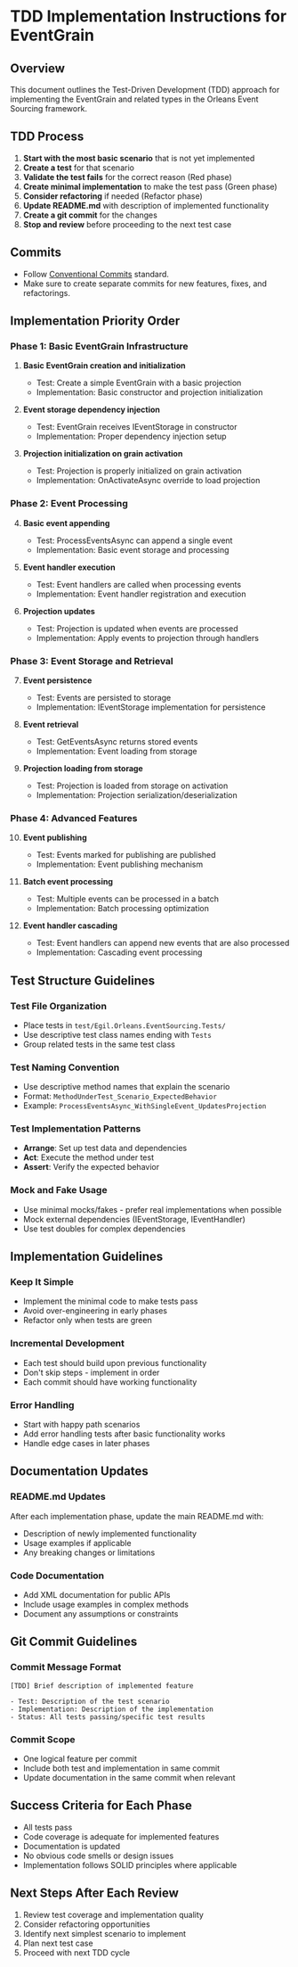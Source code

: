 # TDD Implementation Instructions for EventGrain

## Overview
This document outlines the Test-Driven Development (TDD) approach for implementing the EventGrain and related types in the Orleans Event Sourcing framework.

## TDD Process
1. **Start with the most basic scenario** that is not yet implemented
2. **Create a test** for that scenario
3. **Validate the test fails** for the correct reason (Red phase)
4. **Create minimal implementation** to make the test pass (Green phase)
5. **Consider refactoring** if needed (Refactor phase)
6. **Update README.md** with description of implemented functionality
7. **Create a git commit** for the changes
8. **Stop and review** before proceeding to the next test case

## Commits

- Follow [Conventional Commits](https://www.conventionalcommits.org/en/v1.0.0/) standard.
- Make sure to create separate commits for new features, fixes, and refactorings.

## Implementation Priority Order

### Phase 1: Basic EventGrain Infrastructure
1. **Basic EventGrain creation and initialization**
   - Test: Create a simple EventGrain with a basic projection
   - Implementation: Basic constructor and projection initialization

2. **Event storage dependency injection**
   - Test: EventGrain receives IEventStorage in constructor
   - Implementation: Proper dependency injection setup

3. **Projection initialization on grain activation**
   - Test: Projection is properly initialized on grain activation
   - Implementation: OnActivateAsync override to load projection

### Phase 2: Event Processing
4. **Basic event appending**
   - Test: ProcessEventsAsync can append a single event
   - Implementation: Basic event storage and processing

5. **Event handler execution**
   - Test: Event handlers are called when processing events
   - Implementation: Event handler registration and execution

6. **Projection updates**
   - Test: Projection is updated when events are processed
   - Implementation: Apply events to projection through handlers

### Phase 3: Event Storage and Retrieval
7. **Event persistence**
   - Test: Events are persisted to storage
   - Implementation: IEventStorage implementation for persistence

8. **Event retrieval**
   - Test: GetEventsAsync returns stored events
   - Implementation: Event loading from storage

9. **Projection loading from storage**
   - Test: Projection is loaded from storage on activation
   - Implementation: Projection serialization/deserialization

### Phase 4: Advanced Features
10. **Event publishing**
    - Test: Events marked for publishing are published
    - Implementation: Event publishing mechanism

11. **Batch event processing**
    - Test: Multiple events can be processed in a batch
    - Implementation: Batch processing optimization

12. **Event handler cascading**
    - Test: Event handlers can append new events that are also processed
    - Implementation: Cascading event processing

## Test Structure Guidelines

### Test File Organization
- Place tests in `test/Egil.Orleans.EventSourcing.Tests/`
- Use descriptive test class names ending with `Tests`
- Group related tests in the same test class

### Test Naming Convention
- Use descriptive method names that explain the scenario
- Format: `MethodUnderTest_Scenario_ExpectedBehavior`
- Example: `ProcessEventsAsync_WithSingleEvent_UpdatesProjection`

### Test Implementation Patterns
- **Arrange**: Set up test data and dependencies
- **Act**: Execute the method under test
- **Assert**: Verify the expected behavior

### Mock and Fake Usage
- Use minimal mocks/fakes - prefer real implementations when possible
- Mock external dependencies (IEventStorage, IEventHandler)
- Use test doubles for complex dependencies

## Implementation Guidelines

### Keep It Simple
- Implement the minimal code to make tests pass
- Avoid over-engineering in early phases
- Refactor only when tests are green

### Incremental Development
- Each test should build upon previous functionality
- Don't skip steps - implement in order
- Each commit should have working functionality

### Error Handling
- Start with happy path scenarios
- Add error handling tests after basic functionality works
- Handle edge cases in later phases

## Documentation Updates

### README.md Updates
After each implementation phase, update the main README.md with:
- Description of newly implemented functionality
- Usage examples if applicable
- Any breaking changes or limitations

### Code Documentation
- Add XML documentation for public APIs
- Include usage examples in complex methods
- Document any assumptions or constraints

## Git Commit Guidelines

### Commit Message Format
```
[TDD] Brief description of implemented feature

- Test: Description of the test scenario
- Implementation: Description of the implementation
- Status: All tests passing/specific test results
```

### Commit Scope
- One logical feature per commit
- Include both test and implementation in same commit
- Update documentation in the same commit when relevant

## Success Criteria for Each Phase
- All tests pass
- Code coverage is adequate for implemented features
- Documentation is updated
- No obvious code smells or design issues
- Implementation follows SOLID principles where applicable

## Next Steps After Each Review
1. Review test coverage and implementation quality
2. Consider refactoring opportunities
3. Identify next simplest scenario to implement
4. Plan next test case
5. Proceed with next TDD cycle
